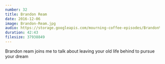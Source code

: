 ```yaml
---
number: 32
title: Brandon Ream
date: 2016-12-06
image: Brandon-Ream.jpg
audio: https://storage.googleapis.com/mourning-coffee-episodes/Brandon%20Ream%20Release.mp3 
duration: 42:43
filesize: 37938849 
---
```


Brandon ream joins me to talk about leaving your old life behind to pursue your dream
